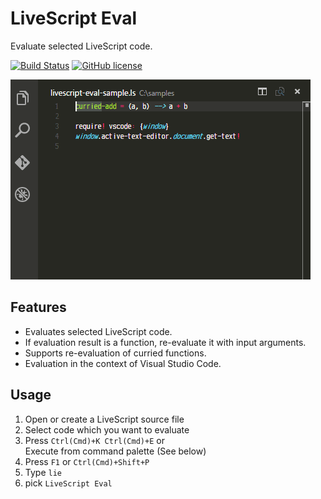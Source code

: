 # LiveScript Eval
Evaluate selected LiveScript code.

[![Build Status][build-img]][build-url]
[![GitHub license][license-img]][license-url]

![LiveScript Eval Sample](./sample.gif)

## Features

* Evaluates selected LiveScript code.
* If evaluation result is a function, re-evaluate it with input arguments.
* Supports re-evaluation of curried functions.
* Evaluation in the context of Visual Studio Code.

## Usage

1. Open or create a LiveScript source file
1. Select code which you want to evaluate
1. Press `Ctrl(Cmd)+K Ctrl(Cmd)+E` or<br>Execute from command palette (See below)
  1. Press `F1` or `Ctrl(Cmd)+Shift+P`
  1. Type `lie`
  1. pick `LiveScript Eval`

[build-img]: https://travis-ci.org/eheitherd/vscode-livescript-eval.svg?branch=master
[build-url]: https://travis-ci.org/eheitherd/vscode-livescript-eval
[license-img]: https://img.shields.io/badge/license-MIT-blue.svg
[license-url]: https://raw.githubusercontent.com/eheitherd/vscode-livescript-eval/master/LICENSE
